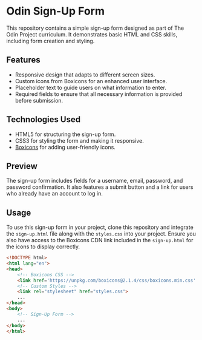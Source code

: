 # Odin Sign-Up Form

This repository contains a simple sign-up form designed as part of The Odin Project curriculum. It demonstrates basic HTML and CSS skills, including form creation and styling.

## Features

- Responsive design that adapts to different screen sizes.
- Custom icons from Boxicons for an enhanced user interface.
- Placeholder text to guide users on what information to enter.
- Required fields to ensure that all necessary information is provided before submission.

## Technologies Used

- HTML5 for structuring the sign-up form.
- CSS3 for styling the form and making it responsive.
- [Boxicons](https://boxicons.com/) for adding user-friendly icons.

## Preview

The sign-up form includes fields for a username, email, password, and password confirmation. It also features a submit button and a link for users who already have an account to log in.


## Usage

To use this sign-up form in your project, clone this repository and integrate the `sign-up.html` file along with the `styles.css` into your project. Ensure you also have access to the Boxicons CDN link included in the `sign-up.html` for the icons to display correctly.

```html
<!DOCTYPE html>
<html lang="en">
<head>
    <!-- Boxicons CSS -->
    <link href='https://unpkg.com/boxicons@2.1.4/css/boxicons.min.css' rel='stylesheet'>
    <!-- Custom Styles -->
    <link rel="stylesheet" href="styles.css">
    ...
</head>
<body>
    <!-- Sign-Up Form -->
    ...
</body>
</html>
